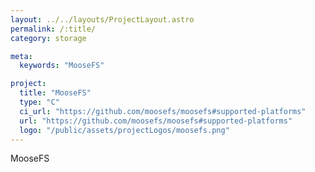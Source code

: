 ```yaml
---
layout: ../../layouts/ProjectLayout.astro
permalink: /:title/
category: storage

meta:
  keywords: "MooseFS"

project:
  title: "MooseFS"
  type: "C"
  ci_url: "https://github.com/moosefs/moosefs#supported-platforms"
  url: "https://github.com/moosefs/moosefs#supported-platforms"
  logo: "/public/assets/projectLogos/moosefs.png"
---
```


<p>MooseFS</p>
